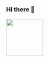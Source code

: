 ### Hi there 👋

<div>
  <img src="https://media.giphy.com/media/PmAjqmm4beKervYzFr/giphy.gif" width="100">
</div>


<!--
**jamalbryan22/jamalbryan22** is a ✨ _special_ ✨ repository because its `README.md` (this file) appears on your GitHub profile.

Here are some ideas to get you started:

- 🔭 I’m currently working on ...
- 🌱 I’m currently learning ...
- 👯 I’m looking to collaborate on ...
- 🤔 I’m looking for help with ...
- 💬 Ask me about ...
- 📫 How to reach me: ...
- 😄 Pronouns: ...
- ⚡ Fun fact: ...
-->
